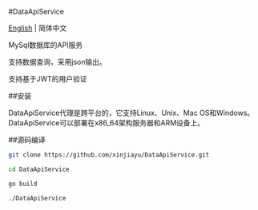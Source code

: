 #DataApiService

[English](./README.md) | 简体中文


MySql数据库的API服务

支持数据查询，采用json输出。

支持基于JWT的用户验证


##安装

DataApiService代理是跨平台的，它支持Linux、Unix、Mac OS和Windows。DataApiService可以部署在x86_64架构服务器和ARM设备上。

##源码编译

```bash
git clone https://github.com/xinjiayu/DataApiService.git

cd DataApiService

go build

./DataApiService

```
